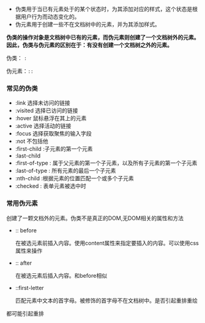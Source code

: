 * 伪类用于当已有元素处于的某个状态时，为其添加对应的样式，这个状态是根据用户行为而动态变化的。
* 伪元素用于创建一些不在文档树中的元素，并为其添加样式。

**伪类的操作对象是文档树中已有的元素，而伪元素则创建了一个文档树外的元素。因此，伪类与伪元素的区别在于：有没有创建一个文档树之外的元素。**

伪类： `:`

伪元素：`::`

### 常见的伪类

* :link 选择未访问的链接
* :visited 选择已访问的链接
* :hover 鼠标悬浮在其上的元素
* :active 选择活动的链接
* :focus 选择获取聚焦的输入字段
* :not 不包括他
* :first-child :子元素的第一个元素
* :last-child
* :first-of-type : 属于父元素的第一个子元素，以及所有子元素的第一个子元素
*  :last-of-type : 所有元素的最后一个子元素
* :nth-child :根据元素的位置匹配一个或多个子元素
* :checked : 表单元素被选中时



### 常用伪元素

创建了一颗文档外的元素。伪类不是真正的DOM,无DOM相关的属性和方法

- :: before 

  在被选元素前插入内容。使用content属性来指定要插入的内容。可以使用css属性来操作

- :: after

  在被选元素后插入内容。和before相似

- ::first-letter

  匹配元素中文本的首字母。被修饰的首字母不在文档树中。是否引起重排重绘

都可能引起重排



